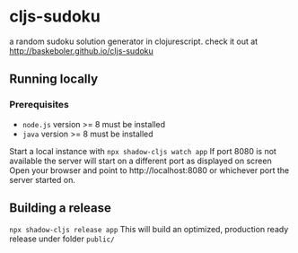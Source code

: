 # cljs-sudoku
a random sudoku solution generator in clojurescript. check it out at http://baskeboler.github.io/cljs-sudoku 

## Running locally

### Prerequisites

- `node.js` version >= 8 must be installed
- `java` version >= 8 must be installed

Start a local instance with `npx shadow-cljs watch app`
If port 8080 is not available the server will start on a different port as displayed on screen 
Open your browser and point to http://localhost:8080 or whichever port the server started on.

## Building a release

`npx shadow-cljs release app` 
This will build an optimized, production ready release under folder `public/`

